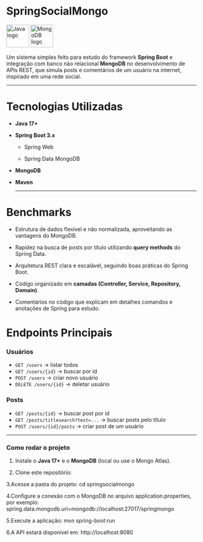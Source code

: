 # SpringSocialMongo
<img src="https://cdn.jsdelivr.net/gh/devicons/devicon/icons/java/java-original.svg" width="60" alt="Java logo"> <img src="https://cdn.jsdelivr.net/gh/devicons/devicon/icons/mongodb/mongodb-original.svg" width="60" alt="MongoDB logo">


Um sistema simples feito para estudo do framework **Spring Boot** e integração com banco não relacional **MongoDB** no desenvolvimento de APIs REST, que simula posts e comentários de um usuário na internet, inspirado em uma rede social.


---

# Tecnologias Utilizadas

- **Java 17+**
  
- **Spring Boot 3.x**
  
  - Spring Web
    
  - Spring Data MongoDB
 
- **MongoDB**
  
- **Maven**

  ---


# Benchmarks

- Estrutura de dados flexível e não normalizada, aproveitando as vantagens do MongoDB.
  
- Rapidez na busca de posts por título utilizando **query methods** do Spring Data.
  
- Arquitetura REST clara e escalável, seguindo boas práticas do Spring Boot.
  
- Código organizado em **camadas (Controller, Service, Repository, Domain)**.

- Comentários no código que explicam em detalhes comandos e anotações de Spring para estudo.

 # Endpoints Principais
 
### Usuários

- `GET /users` → listar todos
- `GET /users/{id}` → buscar por id
- `POST /users` → criar novo usuário
- `DELETE /users/{id}` → deletar usuário

### Posts

- `GET /posts/{id}` → buscar post por id
- `GET /posts/titlesearch?text=...` → buscar posts pelo título
- `POST /users/{id}/posts` → criar post de um usuário

--- 

### Como rodar o projeto

1. Instale o **Java 17+** e o **MongoDB** (local ou use o Mongo Atlas).

   
2. Clone este repositório:


3.Acesse a pasta do projeto:
  cd springsocialmongo

  
4.Configure a conexão com o MongoDB no arquivo application.properties, por exemplo:
spring.data.mongodb.uri=mongodb://localhost:27017/springmongo


5.Execute a aplicação:
mvn spring-boot:run


6.A API estará disponível em:
http://localhost:8080
